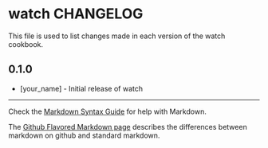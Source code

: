 watch CHANGELOG
===============

This file is used to list changes made in each version of the watch cookbook.

0.1.0
-----
- [your_name] - Initial release of watch

- - -
Check the [Markdown Syntax Guide](http://daringfireball.net/projects/markdown/syntax) for help with Markdown.

The [Github Flavored Markdown page](http://github.github.com/github-flavored-markdown/) describes the differences between markdown on github and standard markdown.
